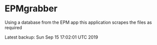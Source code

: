 # EPMgrabber
Using a database from the EPM app this application scrapes the files as required


Latest backup: Sun Sep 15 17:02:01 UTC 2019
